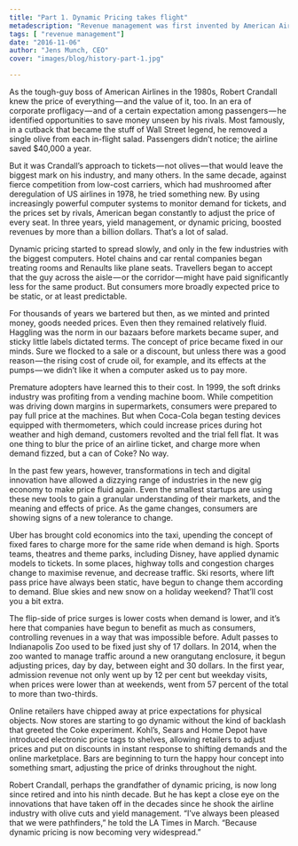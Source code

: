 ```yaml
---
title: "Part 1. Dynamic Pricing takes flight"
metadescription: "Revenue management was first invented by American Airlines in the 1980s. It's come a long way since those early days."
tags: [ "revenue management"]
date: "2016-11-06"
author: "Jens Munch, CEO"
cover: "images/blog/history-part-1.jpg"

---
```

As the tough-guy boss of American Airlines in the 1980s, Robert Crandall knew the price of everything — and the value of it, too. In an era of corporate profligacy — and of a certain expectation among passengers — he identified opportunities to save money unseen by his rivals. Most famously, in a cutback that became the stuff of Wall Street legend, he removed a single olive from each in-flight salad. Passengers didn’t notice; the airline saved $40,000 a year.

But it was Crandall’s approach to tickets — not olives — that would leave the biggest mark on his industry, and many others. In the same decade, against fierce competition from low-cost carriers, which had mushroomed after deregulation of US airlines in 1978, he tried something new. By using increasingly powerful computer systems to monitor demand for tickets, and the prices set by rivals, American began constantly to adjust the price of every seat. In three years, yield management, or dynamic pricing, boosted revenues by more than a billion dollars. That’s a lot of salad.

Dynamic pricing started to spread slowly, and only in the few industries with the biggest computers. Hotel chains and car rental companies began treating rooms and Renaults like plane seats. Travellers began to accept that the guy across the aisle — or the corridor — might have paid significantly less for the same product. But consumers more broadly expected price to be static, or at least predictable.

For thousands of years we bartered but then, as we minted and printed money, goods needed prices. Even then they remained relatively fluid. Haggling was the norm in our bazaars before markets became super, and sticky little labels dictated terms. The concept of price became fixed in our minds. Sure we flocked to a sale or a discount, but unless there was a good reason — the rising cost of crude oil, for example, and its effects at the pumps — we didn’t like it when a computer asked us to pay more.

Premature adopters have learned this to their cost. In 1999, the soft drinks industry was profiting from a vending machine boom. While competition was driving down margins in supermarkets, consumers were prepared to pay full price at the machines. But when Coca-Cola began testing devices equipped with thermometers, which could increase prices during hot weather and high demand, customers revolted and the trial fell flat. It was one thing to blur the price of an airline ticket, and charge more when demand fizzed, but a can of Coke? No way.

In the past few years, however, transformations in tech and digital innovation have allowed a dizzying range of industries in the new gig economy to make price fluid again. Even the smallest startups are using these new tools to gain a granular understanding of their markets, and the meaning and effects of price. As the game changes, consumers are showing signs of a new tolerance to change.

Uber has brought cold economics into the taxi, upending the concept of fixed fares to charge more for the same ride when demand is high. Sports teams, theatres and theme parks, including Disney, have applied dynamic models to tickets. In some places, highway tolls and congestion charges change to maximise revenue, and decrease traffic. Ski resorts, where lift pass price have always been static, have begun to change them according to demand. Blue skies and new snow on a holiday weekend? That’ll cost you a bit extra.

The flip-side of price surges is lower costs when demand is lower, and it’s here that companies have begun to benefit as much as consumers, controlling revenues in a way that was impossible before. Adult passes to Indianapolis Zoo used to be fixed just shy of 17 dollars. In 2014, when the zoo wanted to manage traffic around a new orangutang enclosure, it begun adjusting prices, day by day, between eight and 30 dollars. In the first year, admission revenue not only went up by 12 per cent but weekday visits, when prices were lower than at weekends, went from 57 percent of the total to more than two-thirds.

Online retailers have chipped away at price expectations for physical objects. Now stores are starting to go dynamic without the kind of backlash that greeted the Coke experiment. Kohl’s, Sears and Home Depot have introduced electronic price tags to shelves, allowing retailers to adjust prices and put on discounts in instant response to shifting demands and the online marketplace. Bars are beginning to turn the happy hour concept into something smart, adjusting the price of drinks throughout the night.

Robert Crandall, perhaps the grandfather of dynamic pricing, is now long since retired and into his ninth decade. But he has kept a close eye on the innovations that have taken off in the decades since he shook the airline industry with olive cuts and yield management. “I’ve always been pleased that we were pathfinders,” he told the LA Times in March. “Because dynamic pricing is now becoming very widespread.”
